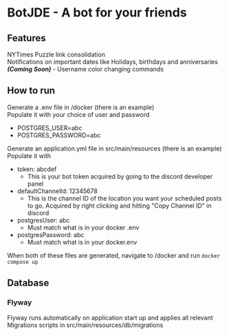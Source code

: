 # BotJDE - A bot for your friends

## Features
NYTimes Puzzle link consolidation \
Notifications on important dates like Holidays, birthdays and anniversaries \
***(Coming Soon)*** - Username color changing commands

## How to run
Generate a .env file in /docker (there is an example) \
Populate it with your choice of user and password
 * POSTGRES_USER=abc
 * POSTGRES_PASSWORD=abc

Generate an application.yml file in src/main/resources (there is an example) \
Populate it with
* token: abcdef 
  * This is your bot token acquired by going to the discord developer panel
* defaultChannelId: 12345678
  * This is the channel ID of the location you want your scheduled posts to go. Acquired by right clicking and hitting "Copy Channel ID" in discord
* postgresUser: abc
  * Must match what is in your docker .env
* postgresPassword: abc
  * Must match what is in your docker.env

When both of these files are generated, navigate to /docker and run `docker compose up`

## Database
### Flyway
Flyway runs automatically on application start up and applies all relevant Migrations scripts in src/main/resources/db/migrations 
